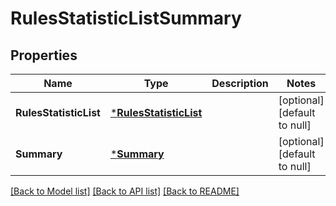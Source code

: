 # RulesStatisticListSummary

## Properties
Name | Type | Description | Notes
------------ | ------------- | ------------- | -------------
**RulesStatisticList** | [***RulesStatisticList**](RulesStatisticList.md) |  | [optional] [default to null]
**Summary** | [***Summary**](Summary.md) |  | [optional] [default to null]

[[Back to Model list]](../README.md#documentation-for-models) [[Back to API list]](../README.md#documentation-for-api-endpoints) [[Back to README]](../README.md)

